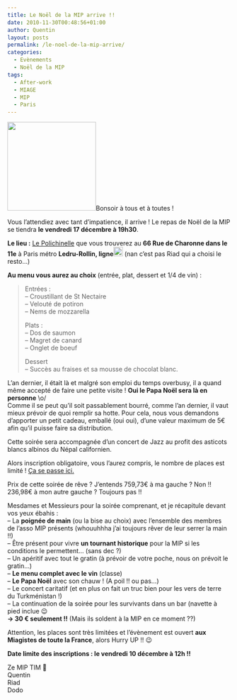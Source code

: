 ```yaml
---
title: Le Noël de la MIP arrive !!
date: 2010-11-30T00:48:56+01:00
author: Quentin
layout: posts
permalink: /le-noel-de-la-mip-arrive/
categories:
  - Evènements
  - Noël de la MIP
tags:
  - After-work
  - MIAGE
  - MIP
  - Paris
---
```

[<img src="/assets/uploads/2010/11/71076_177961158896390_5494839_n.jpg" alt="" title="Noel MIP" width="200" height="200" class="alignright size-full wp-image-355" srcset="/assets/uploads/2010/11/71076_177961158896390_5494839_n.jpg 200w, /assets/uploads/2010/11/71076_177961158896390_5494839_n-150x150.jpg 150w, /assets/uploads/2010/11/71076_177961158896390_5494839_n-100x100.jpg 100w" sizes="(max-width: 200px) 100vw, 200px" />](/assets/uploads/2010/11/71076_177961158896390_5494839_n.jpg)Bonsoir à tous et à toutes !

Vous l&#8217;attendiez avec tant d&#8217;impatience, il arrive ! Le repas de Noël de la MIP se tiendra **le vendredi 17 décembre à 19h30**.

**Le lieu :** [Le Polichinelle](https://maps.google.fr/maps?f=q&source=s_q&hl=fr&geocode=&q=Le+Polichinelle+paris&sll=46.75984,1.738281&sspn=10.178118,23.269043&ie=UTF8&hq=Le+Polichinelle&hnear=Paris,+Ile-de-France&t=h&z=14&iwloc=A) que vous trouverez au **66 Rue de Charonne dans le 11e** à Paris métro **Ledru-Rollin, ligne<img src="/assets/uploads/2010/11/8.png" alt="" title="Ligne 8" width="21" height="21" class="size-full wp-image-333" />** (nan c&#8217;est pas Riad qui a choisi le resto&#8230;)

**Au menu vous aurez au choix** (entrée, plat, dessert et 1/4 de vin) : 

> Entrées :  
> &#8211; Croustillant de St Nectaire  
> &#8211; Velouté de potiron  
> &#8211; Nems de mozzarella
> 
> Plats :  
> &#8211; Dos de saumon  
> &#8211; Magret de canard  
> &#8211; Onglet de boeuf
> 
> Dessert  
> &#8211; Succès au fraises et sa mousse de chocolat blanc.

L&#8217;an dernier, il était là et malgré son emploi du temps overbusy, il a quand même accepté de faire une petite visite ! **Oui le Papa Noël sera là en personne** \o/  
Comme il se peut qu&#8217;il soit passablement bourré, comme l&#8217;an dernier, il vaut mieux prévoir de quoi remplir sa hotte. Pour cela, nous vous demandons d&#8217;apporter un petit cadeau, emballé (oui oui), d&#8217;une valeur maximum de 5€ afin qu&#8217;il puisse faire sa distribution.

Cette soirée sera accompagnée d&#8217;un concert de Jazz au profit des asticots blancs albinos du Népal californien. 

Alors inscription obligatoire, vous l&#8217;aurez compris, le nombre de places est limité ! [Ça se passe ici.](/inscription-soiree-noel-2010/)

Prix de cette soirée de rêve ? J&#8217;entends 759,73€ à ma gauche ? Non !! 236,98€ à mon autre gauche ? Toujours pas !!

Mesdames et Messieurs pour la soirée comprenant, et je récapitule devant vos yeux ébahis :  
&#8211; La **poignée de main** (ou la bise au choix) avec l&#8217;ensemble des membres de l&#8217;asso MIP présents (whouuhhha j&#8217;ai toujours rêver de leur serrer la main !!)  
&#8211; Être présent pour vivre **un tournant historique** pour la MIP si les conditions le permettent&#8230; (sans dec ?)  
&#8211; Un apéritif avec tout le gratin (à prévoir de votre poche, nous on prévoit le gratin&#8230;)  
&#8211; **Le menu complet avec le vin** (classe)  
&#8211; **Le Papa Noël** avec son chauw ! (A poil !! ou pas&#8230;)  
&#8211; Le concert caritatif (et en plus on fait un truc bien pour les vers de terre du Turkménistan !)  
&#8211; La continuation de la soirée pour les survivants dans un bar (navette à pied inclue 😉  
**-> 30 € seulement !!** (Mais ils soldent à la MIP en ce moment ??)

Attention, les places sont très limitées et l&#8217;évènement est ouvert **aux Miagistes de toute la France**, alors Hurry UP !! 😉

**Date limite des inscriptions : le vendredi 10 décembre à 12h !!** 

Ze MIP TIM 🙂  
Quentin  
Riad  
Dodo
